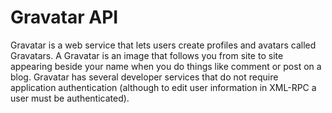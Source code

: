 Gravatar API
============

Gravatar is a web service that lets users create profiles and avatars called Gravatars. A Gravatar is an image that follows you from site to site appearing beside your name when you do things like comment or post on a blog. Gravatar has several developer services that do not require application authentication (although to edit user information in XML-RPC a user must be authenticated).